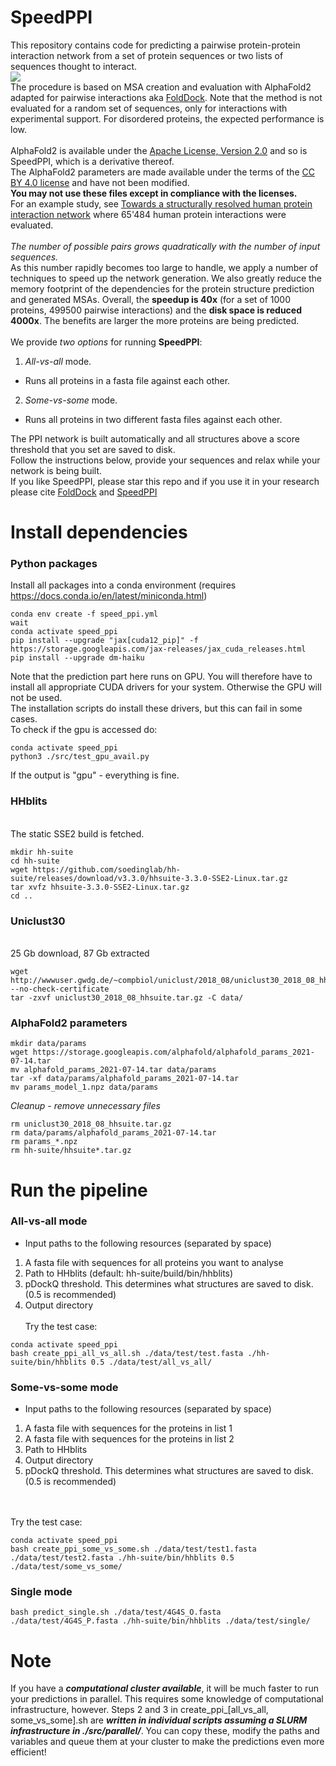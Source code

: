 # SpeedPPI

This repository contains code for predicting a pairwise protein-protein interaction network from a set of protein sequences or two lists of sequences thought to interact.
\
<img src="./procedure.jpg"/>
\
The procedure is based on MSA creation and evaluation with AlphaFold2 adapted for pairwise interactions aka [FoldDock](https://www.nature.com/articles/s41467-022-28865-w). Note that the method is not evaluated for a random set of sequences, only for interactions with experimental support. For disordered proteins, the expected performance is low.
\
\
AlphaFold2 is available under the [Apache License, Version 2.0](http://www.apache.org/licenses/LICENSE-2.0) and so is SpeedPPI, which is a derivative thereof.  \
The AlphaFold2 parameters are made available under the terms of the [CC BY 4.0 license](https://creativecommons.org/licenses/by/4.0/legalcode) and have not been modified.
\
**You may not use these files except in compliance with the licenses.**
\
For an example study, see [Towards a structurally resolved human protein interaction network](https://www.nature.com/articles/s41594-022-00910-8) where 65'484 human protein interactions were evaluated.
\
\
*The number of possible pairs grows quadratically with the number of input sequences.* \
As this number rapidly becomes too large to handle, we apply a number of techniques to speed up the
network generation. We also greatly reduce the memory footprint of the dependencies for the protein structure prediction and generated MSAs. Overall, the **speedup is 40x** (for a set of 1000 proteins, 499500 pairwise interactions) and the **disk space is reduced 4000x**. The benefits are larger the more proteins are being predicted.
\
\
We provide *two options* for running **SpeedPPI**:
1. *All-vs-all* mode.
- Runs all proteins in a fasta file against each other.
2. *Some-vs-some* mode.
- Runs all proteins in two different fasta files against each other.

The PPI network is built automatically and all structures above a score threshold that you set are
saved to disk.
\
Follow the instructions below, provide your sequences and relax while your network is being built.
\
If you like SpeedPPI, please star this repo and if you use it in your research please cite [FoldDock](https://www.nature.com/articles/s41467-022-28865-w) and [SpeedPPI](https://www.biorxiv.org/content/10.1101/2023.04.15.536993v1)


# Install dependencies

### Python packages

Install all packages into a conda environment (requires https://docs.conda.io/en/latest/miniconda.html)
```
conda env create -f speed_ppi.yml
wait
conda activate speed_ppi
pip install --upgrade "jax[cuda12_pip]" -f https://storage.googleapis.com/jax-releases/jax_cuda_releases.html
pip install --upgrade dm-haiku
```

Note that the prediction part here runs on GPU. You will therefore have to install all appropriate CUDA drivers for your system. Otherwise the GPU will not be used. \
The installation scripts do install these drivers, but this can fail in some cases. \
To check if the gpu is accessed do:
```
conda activate speed_ppi
python3 ./src/test_gpu_avail.py
```
If the output is "gpu" - everything is fine.

### HHblits
\
The static SSE2 build is fetched.
```
mkdir hh-suite
cd hh-suite
wget https://github.com/soedinglab/hh-suite/releases/download/v3.3.0/hhsuite-3.3.0-SSE2-Linux.tar.gz
tar xvfz hhsuite-3.3.0-SSE2-Linux.tar.gz
cd ..
```

### Uniclust30
\
25 Gb download, 87 Gb extracted
```
wget http://wwwuser.gwdg.de/~compbiol/uniclust/2018_08/uniclust30_2018_08_hhsuite.tar.gz --no-check-certificate
tar -zxvf uniclust30_2018_08_hhsuite.tar.gz -C data/
```

### AlphaFold2 parameters
```
mkdir data/params
wget https://storage.googleapis.com/alphafold/alphafold_params_2021-07-14.tar
mv alphafold_params_2021-07-14.tar data/params
tar -xf data/params/alphafold_params_2021-07-14.tar
mv params_model_1.npz data/params
```

*Cleanup - remove unnecessary files*
```
rm uniclust30_2018_08_hhsuite.tar.gz
rm data/params/alphafold_params_2021-07-14.tar
rm params_*.npz
rm hh-suite/hhsuite*.tar.gz
```

# Run the pipeline

###  All-vs-all mode
- Input paths to the following resources (separated by space)
1. A fasta file with sequences for all proteins you want to analyse
2. Path to HHblits (default: hh-suite/build/bin/hhblits)
3. pDockQ threshold. This determines what structures are saved to disk. (0.5 is recommended)
4. Output directory
\
\
Try the test case:
```
conda activate speed_ppi
bash create_ppi_all_vs_all.sh ./data/test/test.fasta ./hh-suite/bin/hhblits 0.5 ./data/test/all_vs_all/
```

###  Some-vs-some mode
- Input paths to the following resources (separated by space)
1. A fasta file with sequences for the proteins in list 1
2. A fasta file with sequences for the proteins in list 2
3. Path to HHblits
4. Output directory
5. pDockQ threshold. This determines what structures are saved to disk. (0.5 is recommended)

\
\
Try the test case:
```
conda activate speed_ppi
bash create_ppi_some_vs_some.sh ./data/test/test1.fasta ./data/test/test2.fasta ./hh-suite/bin/hhblits 0.5 ./data/test/some_vs_some/
```

### Single mode
```
bash predict_single.sh ./data/test/4G4S_O.fasta ./data/test/4G4S_P.fasta ./hh-suite/bin/hhblits ./data/test/single/
```

# Note
If you have a ***computational cluster available***, it will be much faster to run your predictions in parallel. This requires some knowledge of computational infrastructure, however. Steps 2 and 3 in create_ppi_[all_vs_all, some_vs_some].sh are ***written in individual scripts assuming a SLURM infrastructure in ./src/parallel/***. You can copy these, modify the paths and variables and queue them at your cluster to make the predictions even more efficient!
